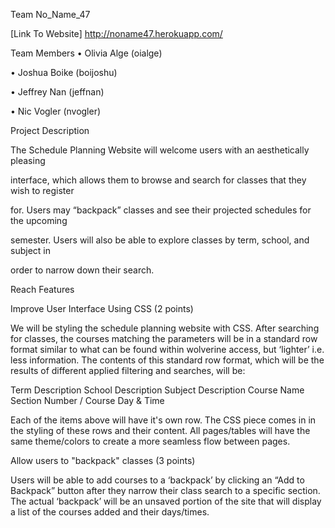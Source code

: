 Team No_Name_47

[Link To Website] http://noname47.herokuapp.com/

Team Members
• Olivia Alge (oialge)

• Joshua Boike (boijoshu)

• Jeffrey Nan (jeffnan)

• Nic Vogler (nvogler)

Project Description

The Schedule Planning Website will welcome users with an aesthetically pleasing 

interface, which allows them to browse and search for classes that they wish to register 

for. Users may “backpack” classes and see their projected schedules for the upcoming 

semester. Users will also be able to explore classes by term, school, and subject in 

order to narrow down their search.


Reach Features

Improve User Interface Using CSS (2 points)

We will be styling the schedule planning website with CSS. After searching for classes, the courses matching the parameters will be in a standard row format similar to what can be found within wolverine access, but ‘lighter’ i.e. less information. The contents of this standard row format, which will be the results of different applied filtering and searches, will be:

Term Description
School Description
Subject Description
Course Name
Section Number / Course Day & Time

Each of the items above will have it's own row. The CSS piece comes in in the styling of these rows and their content. All pages/tables will have the same theme/colors to create a more seamless flow between pages.

Allow users to "backpack" classes (3 points)

Users will be able to add courses to a ‘backpack’ by clicking an “Add to Backpack” button after they narrow their class search to a specific section. The actual ‘backpack’ will be an unsaved portion of the site that will display a list of the courses added and their days/times.
